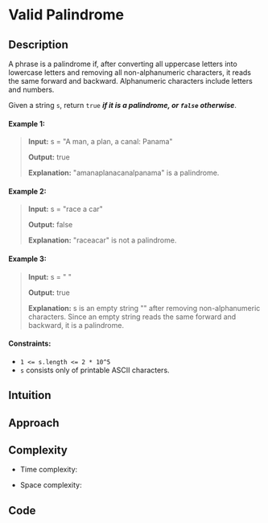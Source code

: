# Valid Palindrome

## Description
A phrase is a palindrome if, after converting all uppercase letters into lowercase letters and removing all non-alphanumeric characters, it reads the same forward and backward. Alphanumeric characters include letters and numbers.

Given a string `s`, return `true` ***if it is a palindrome, or `false` otherwise***.

#### Example 1:
> **Input:** s = "A man, a plan, a canal: Panama"
>
> **Output:** true
>
> **Explanation:** "amanaplanacanalpanama" is a palindrome.

#### Example 2:
> **Input:** s = "race a car"
>
> **Output:** false
>
> **Explanation:** "raceacar" is not a palindrome.

#### Example 3:
> **Input:** s = " "
>
> **Output:** true
>
> **Explanation:** s is an empty string "" after removing non-alphanumeric characters.
> Since an empty string reads the same forward and backward, it is a palindrome.

#### Constraints:
- `1 <= s.length <= 2 * 10^5`
- `s` consists only of printable ASCII characters.

## Intuition
<!-- Describe your first thoughts on how to solve this problem. -->

## Approach
<!-- Describe your approach to solving the problem. -->

## Complexity
- Time complexity:
<!-- Add your time complexity here, e.g. $$O(n)$$ -->

- Space complexity:
<!-- Add your space complexity here, e.g. $$O(n)$$ -->

## Code
```c#

```
